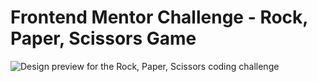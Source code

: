 # Frontend Mentor Challenge - Rock, Paper, Scissors Game

![Design preview for the Rock, Paper, Scissors coding challenge](https://raw.githubusercontent.com/LeonidasEsteban/rock-paper-scissors-react/master/design/desktop-preview.jpg)
